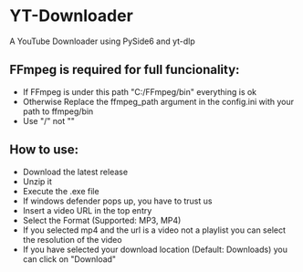# YT-Downloader
A YouTube Downloader using PySide6 and yt-dlp

## FFmpeg is required for full funcionality:
- If FFmpeg is under this path "C:/FFmpeg/bin" everything is ok
- Otherwise Replace the ffmpeg_path argument in the config.ini with your path to ffmpeg/bin
- Use "/" not "\"

## How to use:
- Download the latest release
- Unzip it
- Execute the .exe file
- If windows defender pops up, you have to trust us
- Insert a video URL in the top entry
- Select the Format (Supported: MP3, MP4)
- If you selected mp4 and the url is a video not a playlist you can select the resolution of the video
- If you have selected your download location (Default: Downloads) you can click on "Download"
